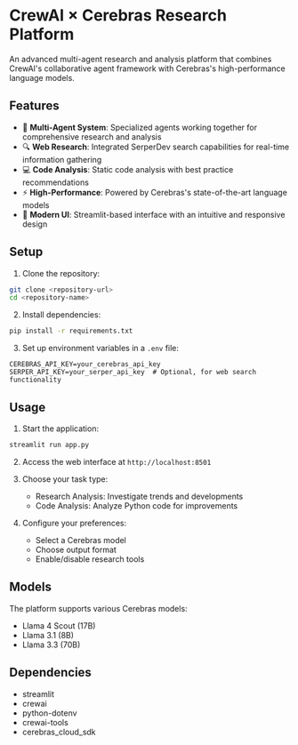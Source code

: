 # CrewAI × Cerebras Research Platform

An advanced multi-agent research and analysis platform that combines CrewAI's collaborative agent framework with Cerebras's high-performance language models.

## Features

- 🤖 **Multi-Agent System**: Specialized agents working together for comprehensive research and analysis
- 🔍 **Web Research**: Integrated SerperDev search capabilities for real-time information gathering
- 💻 **Code Analysis**: Static code analysis with best practice recommendations
- ⚡ **High-Performance**: Powered by Cerebras's state-of-the-art language models
- 🎨 **Modern UI**: Streamlit-based interface with an intuitive and responsive design

## Setup

1. Clone the repository:
```bash
git clone <repository-url>
cd <repository-name>
```

2. Install dependencies:
```bash
pip install -r requirements.txt
```

3. Set up environment variables in a `.env` file:
```env
CEREBRAS_API_KEY=your_cerebras_api_key
SERPER_API_KEY=your_serper_api_key  # Optional, for web search functionality
```

## Usage

1. Start the application:
```bash
streamlit run app.py
```

2. Access the web interface at `http://localhost:8501`

3. Choose your task type:
   - Research Analysis: Investigate trends and developments
   - Code Analysis: Analyze Python code for improvements

4. Configure your preferences:
   - Select a Cerebras model
   - Choose output format
   - Enable/disable research tools

## Models

The platform supports various Cerebras models:
- Llama 4 Scout (17B)
- Llama 3.1 (8B)
- Llama 3.3 (70B)

## Dependencies

- streamlit
- crewai
- python-dotenv
- crewai-tools
- cerebras_cloud_sdk

